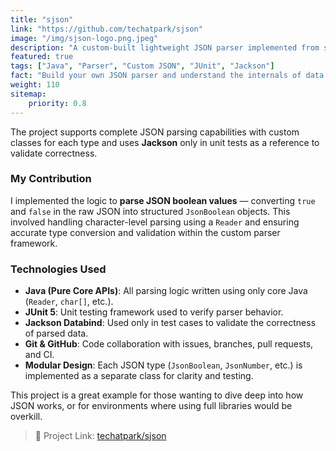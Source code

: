 ```yaml
---
title: "sjson"
link: "https://github.com/techatpark/sjson"
image: "/img/sjson-logo.png.jpeg"
description: "A custom-built lightweight JSON parser implemented from scratch in Java"
featured: true
tags: ["Java", "Parser", "Custom JSON", "JUnit", "Jackson"]
fact: "Build your own JSON parser and understand the internals of data parsing."
weight: 110
sitemap: 
    priority: 0.8
---
```




The project supports complete JSON parsing capabilities with custom classes for each type and uses **Jackson** only in unit tests as a reference to validate correctness.

###  My Contribution

I implemented the logic to **parse JSON boolean values** — converting `true` and `false` in the raw JSON into structured `JsonBoolean` objects. This involved handling character-level parsing using a `Reader` and ensuring accurate type conversion and validation within the custom parser framework.

### Technologies Used

- **Java (Pure Core APIs)**: All parsing logic written using only core Java (`Reader`, `char[]`, etc.).
- **JUnit 5**: Unit testing framework used to verify parser behavior.
- **Jackson Databind**: Used only in test cases to validate the correctness of parsed data.
- **Git & GitHub**: Code collaboration with issues, branches, pull requests, and CI.
- **Modular Design**: Each JSON type (`JsonBoolean`, `JsonNumber`, etc.) is implemented as a separate class for clarity and testing.

This project is a great example for those wanting to dive deep into how JSON works, or for environments where using full libraries would be overkill.

> 🔗 Project Link: [techatpark/sjson](https://github.com/techatpark/sjson)
